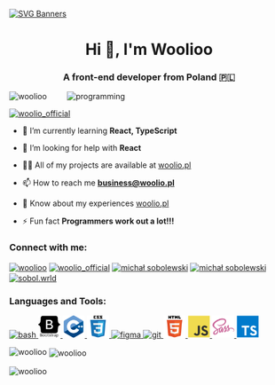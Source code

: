[![SVG Banners](https://svg-banners.vercel.app/api?type=luminance&text1=Woolioo%20⚡&width=1000&height=400)](https://github.com/Akshay090/svg-banners)

<h1 align="center">Hi 👋, I'm Woolioo</h1>
<h3 align="center">A front-end developer from Poland 🇵🇱</h3>
<img align="right" alt = "programming" width="400" src="https://gifdb.com/images/high/coding-animated-laptop-flow-stream-ja04010rm5o68zfk.webp">

<p align="left"> <img src="https://komarev.com/ghpvc/?username=woolioo&label=Profile%20views&color=0e75b6&style=flat" alt="woolioo" /> </p>

<p align="left"> <a href="https://twitter.com/woolio_official" target="blank"><img src="https://img.shields.io/twitter/follow/woolio_official?logo=twitter&style=for-the-badge" alt="woolio_official" /></a> </p>

- 🌱 I’m currently learning **React, TypeScript**

- 🤝 I’m looking for help with **React**

- 👨‍💻 All of my projects are available at [woolio.pl](woolio.pl)

- 📫 How to reach me **business@woolio.pl**

- 📄 Know about my experiences [woolio.pl](woolio.pl)

- ⚡ Fun fact **Programmers work out a lot!!!**

<h3 align="left">Connect with me:</h3>
<p align="left">
<a href="https://dev.to/woolioo" target="blank"><img align="center" src="https://raw.githubusercontent.com/rahuldkjain/github-profile-readme-generator/master/src/images/icons/Social/devto.svg" alt="woolioo" height="30" width="40" /></a>
<a href="https://twitter.com/woolio_official" target="blank"><img align="center" src="https://raw.githubusercontent.com/rahuldkjain/github-profile-readme-generator/master/src/images/icons/Social/twitter.svg" alt="woolio_official" height="30" width="40" /></a>
<a href="https://linkedin.com/in/michał sobolewski" target="blank"><img align="center" src="https://raw.githubusercontent.com/rahuldkjain/github-profile-readme-generator/master/src/images/icons/Social/linked-in-alt.svg" alt="michał sobolewski" height="30" width="40" /></a>
<a href="https://fb.com/michał sobolewski" target="blank"><img align="center" src="https://raw.githubusercontent.com/rahuldkjain/github-profile-readme-generator/master/src/images/icons/Social/facebook.svg" alt="michał sobolewski" height="30" width="40" /></a>
<a href="https://instagram.com/sobol.wrld" target="blank"><img align="center" src="https://raw.githubusercontent.com/rahuldkjain/github-profile-readme-generator/master/src/images/icons/Social/instagram.svg" alt="sobol.wrld" height="30" width="40" /></a>
</p>

<h3 align="left">Languages and Tools:</h3>
<p align="left"> <a href="https://www.gnu.org/software/bash/" target="_blank" rel="noreferrer"> <img src="https://www.vectorlogo.zone/logos/gnu_bash/gnu_bash-icon.svg" alt="bash" width="40" height="40"/> </a> <a href="https://getbootstrap.com" target="_blank" rel="noreferrer"> <img src="https://raw.githubusercontent.com/devicons/devicon/master/icons/bootstrap/bootstrap-plain-wordmark.svg" alt="bootstrap" width="40" height="40"/> </a> <a href="https://www.w3schools.com/cpp/" target="_blank" rel="noreferrer"> <img src="https://raw.githubusercontent.com/devicons/devicon/master/icons/cplusplus/cplusplus-original.svg" alt="cplusplus" width="40" height="40"/> </a> <a href="https://www.w3schools.com/css/" target="_blank" rel="noreferrer"> <img src="https://raw.githubusercontent.com/devicons/devicon/master/icons/css3/css3-original-wordmark.svg" alt="css3" width="40" height="40"/> </a> <a href="https://www.figma.com/" target="_blank" rel="noreferrer"> <img src="https://www.vectorlogo.zone/logos/figma/figma-icon.svg" alt="figma" width="40" height="40"/> </a> <a href="https://git-scm.com/" target="_blank" rel="noreferrer"> <img src="https://www.vectorlogo.zone/logos/git-scm/git-scm-icon.svg" alt="git" width="40" height="40"/> </a> <a href="https://www.w3.org/html/" target="_blank" rel="noreferrer"> <img src="https://raw.githubusercontent.com/devicons/devicon/master/icons/html5/html5-original-wordmark.svg" alt="html5" width="40" height="40"/> </a> <a href="https://developer.mozilla.org/en-US/docs/Web/JavaScript" target="_blank" rel="noreferrer"> <img src="https://raw.githubusercontent.com/devicons/devicon/master/icons/javascript/javascript-original.svg" alt="javascript" width="40" height="40"/> </a> <a href="https://sass-lang.com" target="_blank" rel="noreferrer"> <img src="https://raw.githubusercontent.com/devicons/devicon/master/icons/sass/sass-original.svg" alt="sass" width="40" height="40"/> </a> <a href="https://www.typescriptlang.org/" target="_blank" rel="noreferrer"> <img src="https://raw.githubusercontent.com/devicons/devicon/master/icons/typescript/typescript-original.svg" alt="typescript" width="40" height="40"/> </a> </p>

<p><img align="left" src="https://github-readme-stats.vercel.app/api/top-langs?username=woolioo&show_icons=true&locale=en&layout=compact" alt="woolioo" /></p>

<p>&nbsp;<img align="center" src="https://github-readme-stats.vercel.app/api?username=woolioo&show_icons=true&locale=en" alt="woolioo" /></p>

<p><img align="center" src="https://github-readme-streak-stats.herokuapp.com/?user=woolio&" alt="woolioo" /></p>
